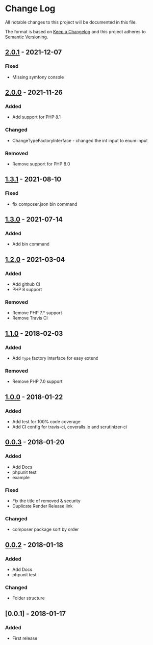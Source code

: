 # Change Log
All notable changes to this project will be documented in this file.

The format is based on [Keep a Changelog](https://keepachangelog.com/en/1.0.0/)
and this project adheres to [Semantic Versioning](https://semver.org/spec/v2.0.0.html).

## [2.0.1] - 2021-12-07
### Fixed
- Missing symfony console

## [2.0.0] - 2021-11-26
### Added
- Add support for PHP 8.1

### Changed
- ChangeTypeFactoryInterface - changed the int input to enum input

### Removed
- Remove support for PHP 8.0

## [1.3.1] - 2021-08-10
### Fixed
- fix composer.json bin command

## [1.3.0] - 2021-07-14
### Added
- Add bin command

## [1.2.0] - 2021-03-04
### Added
- Add github CI
- PHP 8 support

### Removed
- Remove PHP 7.* support
- Remove Travis CI

## [1.1.0] - 2018-02-03
### Added
- Add `Type` factory Interface for easy extend

### Removed
- Remove PHP 7.0 support

## [1.0.0] - 2018-01-22
### Added
- Add test for 100% code coverage
- Add CI config for travis-ci, coveralls.io and scrutinizer-ci

## [0.0.3] - 2018-01-20
### Added
- Add Docs
- phpunit test
- example

### Fixed
- Fix the title of removed & security
- Duplicate Render Release link

### Changed
- composer package sort by order

## [0.0.2] - 2018-01-18
### Added
- Add Docs
- phpunit test

### Changed
- Folder structure

## [0.0.1] - 2018-01-17
### Added
- First release

[2.0.1]: https://github.com/iLexN/keep-a-change-log/compare/2.0.0...2.0.1
[2.0.0]: https://github.com/iLexN/keep-a-change-log/compare/1.3.1...2.0.0
[1.3.1]: https://github.com/iLexN/keep-a-change-log/compare/1.3.0...1.3.1
[1.3.0]: https://github.com/iLexN/keep-a-change-log/compare/1.2.0...1.3.0
[1.2.0]: https://github.com/iLexN/keep-a-change-log/compare/1.1.0...1.2.0
[1.1.0]: https://github.com/iLexN/keep-a-change-log/compare/1.0.0...1.1.0
[1.0.0]: https://github.com/iLexN/keep-a-change-log/compare/0.0.3...1.0.0
[0.0.3]: https://github.com/iLexN/keep-a-change-log/compare/0.0.2...0.0.3
[0.0.2]: https://github.com/iLexN/keep-a-change-log/compare/0.0.1...0.0.2
